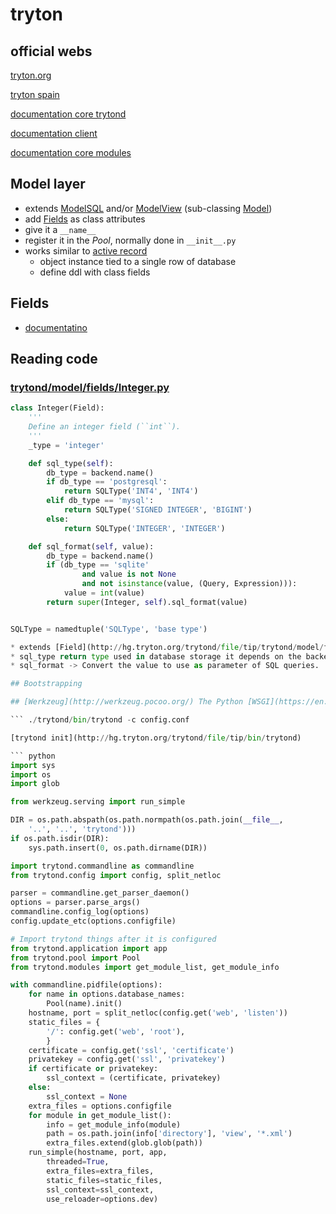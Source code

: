 # tryton


## official webs

[tryton.org](http://www.tryton.org/)

[tryton spain](http://www.tryton-erp.es/)


[documentation core trytond](http://doc.tryton.org/4.2/trytond/doc/index.html)

[documentation client](http://doc.tryton.org/4.2/tryton/doc/index.html)

[documentation core modules](http://doc.tryton.org/4.2/modules/index.html)

## Model layer

* extends [ModelSQL](http://hg.tryton.org/trytond/file/tip/trytond/model/modelsql.py) and/or [ModelView](http://hg.tryton.org/trytond/file/tip/trytond/model/modelview.py) (sub-classing [Model](http://hg.tryton.org/trytond/file/tip/trytond/model/model.py))
* add [Fields](http://hg.tryton.org/trytond/file/tip/trytond/model/fields) as class attributes
* give it a ```__name__```
* register it in the *Pool*, normally done in ```__init__.py```
* works similar to [active record](https://en.wikipedia.org/wiki/Active_record_pattern)
  - object instance tied to a single row of database
  - define ddl with class fields

## Fields

* [documentatino](http://doc.tryton.org/4.2/trytond/doc/ref/models/fields.html#ref-models-fields)



## Reading code

### [trytond/model/fields/Integer.py](http://hg.tryton.org/trytond/file/tip/trytond/model/fields/integer.py) 


``` python
class Integer(Field):
    '''
    Define an integer field (``int``).
    '''
    _type = 'integer'

    def sql_type(self):
        db_type = backend.name()
        if db_type == 'postgresql':
            return SQLType('INT4', 'INT4')
        elif db_type == 'mysql':
            return SQLType('SIGNED INTEGER', 'BIGINT')
        else:
            return SQLType('INTEGER', 'INTEGER')

    def sql_format(self, value):
        db_type = backend.name()
        if (db_type == 'sqlite'
                and value is not None
                and not isinstance(value, (Query, Expression))):
            value = int(value)
        return super(Integer, self).sql_format(value)


SQLType = namedtuple('SQLType', 'base type')

* extends [Field](http://hg.tryton.org/trytond/file/tip/trytond/model/fields/field.py)
* sql_type return type used in database storage it depends on the backend name.
* sql_format -> Convert the value to use as parameter of SQL queries.

## Bootstrapping

## [Werkzeug](http://werkzeug.pocoo.org/) The Python [WSGI](https://en.wikipedia.org/wiki/Web_Server_Gateway_Interface) Utility Library

``` ./trytond/bin/trytond -c config.conf 

[trytond init](http://hg.tryton.org/trytond/file/tip/bin/trytond)

``` python
import sys
import os
import glob

from werkzeug.serving import run_simple

DIR = os.path.abspath(os.path.normpath(os.path.join(__file__,
    '..', '..', 'trytond')))
if os.path.isdir(DIR):
    sys.path.insert(0, os.path.dirname(DIR))

import trytond.commandline as commandline
from trytond.config import config, split_netloc

parser = commandline.get_parser_daemon()
options = parser.parse_args()
commandline.config_log(options)
config.update_etc(options.configfile)

# Import trytond things after it is configured
from trytond.application import app
from trytond.pool import Pool
from trytond.modules import get_module_list, get_module_info

with commandline.pidfile(options):
    for name in options.database_names:
        Pool(name).init()
    hostname, port = split_netloc(config.get('web', 'listen'))
    static_files = {
        '/': config.get('web', 'root'),
        }
    certificate = config.get('ssl', 'certificate')
    privatekey = config.get('ssl', 'privatekey')
    if certificate or privatekey:
        ssl_context = (certificate, privatekey)
    else:
        ssl_context = None
    extra_files = options.configfile
    for module in get_module_list():
        info = get_module_info(module)
        path = os.path.join(info['directory'], 'view', '*.xml')
        extra_files.extend(glob.glob(path))
    run_simple(hostname, port, app,
        threaded=True,
        extra_files=extra_files,
        static_files=static_files,
        ssl_context=ssl_context,
        use_reloader=options.dev)

